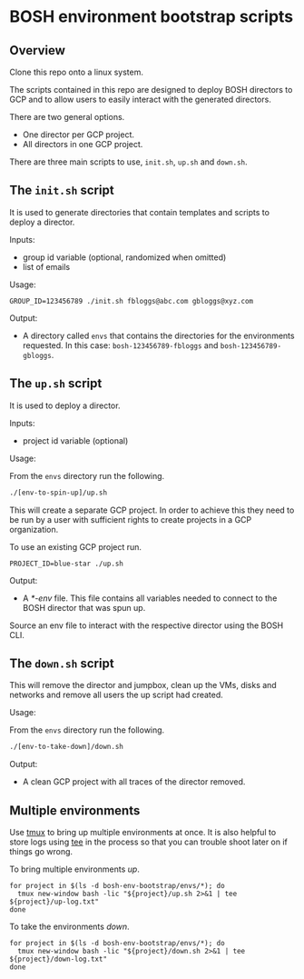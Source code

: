 # BOSH environment bootstrap scripts

## Overview

Clone this repo onto a linux system.

The scripts contained in this repo are designed to deploy BOSH directors to GCP and to allow users to easily interact
with the generated directors.

There are two general options.
-   One director per GCP project.
-   All directors in one GCP project.

There are three main scripts to use, `init.sh`, `up.sh` and `down.sh`.


## The `init.sh` script

It is used to generate directories that contain templates and scripts to deploy a director.

Inputs:
- group id variable (optional, randomized when omitted)
- list of emails

Usage:
```
GROUP_ID=123456789 ./init.sh fbloggs@abc.com gbloggs@xyz.com
```

Output:

-   A directory called `envs` that contains the directories for the environments requested. 
    In this case: `bosh-123456789-fbloggs` and `bosh-123456789-gbloggs`.


## The `up.sh` script

It is used to deploy a director. 

Inputs:
- project id variable (optional)

Usage:

From the `envs` directory run the following.
```bash
./[env-to-spin-up]/up.sh
```

This will create a separate GCP project. In order to achieve this they need to be run by a user with sufficient rights
to create projects in a GCP organization.


To use an existing GCP project run.
```
PROJECT_ID=blue-star ./up.sh
```

Output:

- A _*-env_ file. This file contains all variables needed to connect to the BOSH director that was spun up.



Source an env file to interact with the respective director using the BOSH CLI.

## The `down.sh` script

This will remove the director and jumpbox, clean up the VMs, disks and networks and remove all users the up script had
created.


Usage:

From the `envs` directory run the following.
```bash
./[env-to-take-down]/down.sh
```

Output:

- A clean GCP project with all traces of the director removed.


## Multiple environments

Use [tmux](https://en.wikipedia.org/wiki/Tmux) to bring up multiple environments at once.
It is also helpful to store logs using [tee](https://en.wikipedia.org/wiki/Tee_(command)) in the process so that you can
trouble shoot later on if things go wrong.

To bring multiple environments _up_.

```
for project in $(ls -d bosh-env-bootstrap/envs/*); do
  tmux new-window bash -lic "${project}/up.sh 2>&1 | tee ${project}/up-log.txt"
done
```

To take the environments _down_.

```
for project in $(ls -d bosh-env-bootstrap/envs/*); do
  tmux new-window bash -lic "${project}/down.sh 2>&1 | tee ${project}/down-log.txt"
done
```

